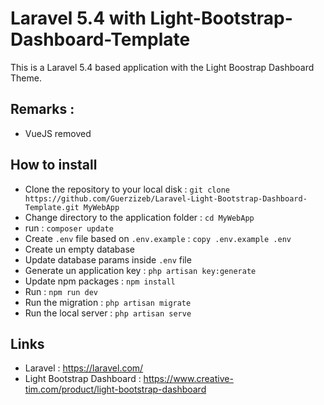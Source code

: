 # Laravel 5.4 with Light-Bootstrap-Dashboard-Template

This is a Laravel 5.4 based application with the Light Boostrap Dashboard Theme.

## Remarks :
- VueJS removed

## How to install
- Clone the repository to your local disk : ``` git clone https://github.com/Guerzizeb/Laravel-Light-Bootstrap-Dashboard-Template.git MyWebApp ```
- Change directory to the application folder : ``` cd MyWebApp ``` 
- run : ``` composer update ``` 
- Create ``` .env ``` file based on ``` .env.example ``` : ``` copy .env.example .env ``` 
- Create un empty database
- Update database params inside ``` .env ``` file
- Generate un application key : ``` php artisan key:generate ``` 
- Update npm packages : ``` npm install ``` 
- Run : ``` npm run dev ``` 
- Run the migration : ``` php artisan migrate ``` 
- Run the local server : ``` php artisan serve ``` 

## Links
- Laravel : https://laravel.com/
- Light Bootstrap Dashboard : https://www.creative-tim.com/product/light-bootstrap-dashboard 